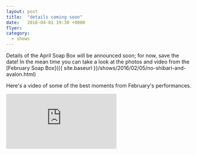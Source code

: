 ```yaml
---
layout: post
title:  "details coming soon"
date:   2016-04-01 19:30 +0000
flyer:
category:
  - shows
---
```


Details of the April Soap Box will be announced soon; for now, save the date!  In the mean time you can take a look at the photos and video from the [February Soap Box]({{ site.baseurl }}/shows/2016/02/05/no-shibari-and-avalon.html)

Here's a video of some of the best moments from February's performances.
<div class="video-wrapper">
<iframe src="https://player.vimeo.com/video/158338103" frameborder="0" webkitallowfullscreen mozallowfullscreen allowfullscreen></iframe>
</div>
